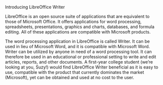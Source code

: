 
Introducing LibreOffice Writer

LibreOffice is an open source suite of applications that are equivalent to those of Microsoft Office. It offers applications for word processing, spreadsheets, presentations, graphics and charts, databases, and formula editing. All of these applications are compatible with Microsoft products.

The word processing application in LibreOffice is called Writer. It can be used in lieu of Microsoft Word, and it is compatible with Microsoft Word. Writer can be utilized by anyone in need of a word processing tool. It can therefore be used in an educational or professional setting to write and edit articles, reports, and other documents. A first-year college student (we’re looking at you, Suzy!) would find LibreOffice Writer beneficial as it is easy to use, compatible with the product that currently dominates the market (Microsoft), yet can be obtained and used at no cost to the user.
